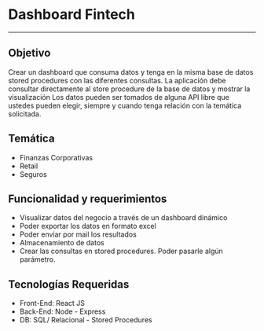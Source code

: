 # Dashboard Fintech
---

## Objetivo
Crear un dashboard que consuma datos y tenga en la misma base de datos stored procedures con las diferentes consultas.
La aplicación debe consultar directamente al store procedure de la base de datos y mostrar la visualización
Los datos pueden ser tomados de alguna API libre que ustedes pueden elegir, siempre y cuando tenga relación con la temática solicitada.

## Temática
- Finanzas Corporativas
- Retail
- Seguros

## Funcionalidad y requerimientos
- Visualizar datos del negocio a través de un dashboard dinámico
- Poder exportar los datos en formato excel
- Poder enviar por mail los resultados
- Almacenamiento de datos
- Crear las consultas en stored procedures. Poder pasarle algún parámetro.

## Tecnologías Requeridas
- Front-End: React JS
- Back-End:  Node - Express
- DB: SQL/ Relacional - Stored Procedures